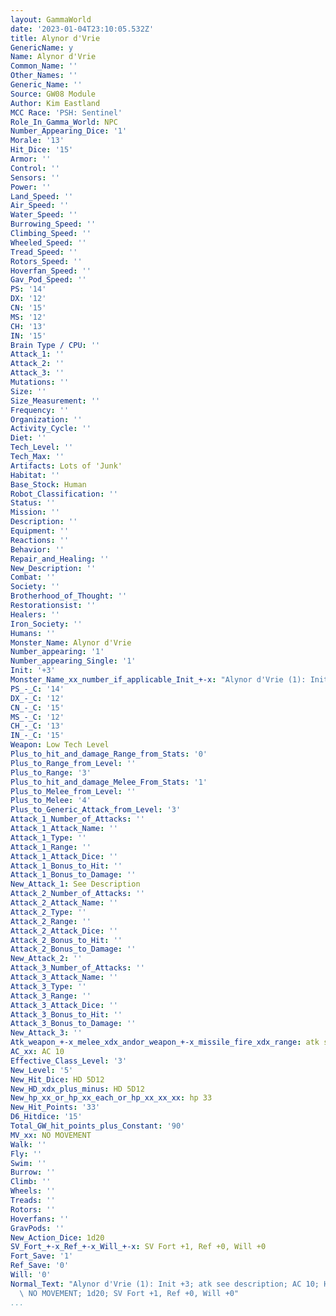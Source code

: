 ```yaml
---
layout: GammaWorld
date: '2023-01-04T23:10:05.532Z'
title: Alynor d'Vrie
GenericName: y
Name: Alynor d'Vrie
Common_Name: ''
Other_Names: ''
Generic_Name: ''
Source: GW08 Module
Author: Kim Eastland
MCC Race: 'PSH: Sentinel'
Role_In_Gamma_World: NPC
Number_Appearing_Dice: '1'
Morale: '13'
Hit_Dice: '15'
Armor: ''
Control: ''
Sensors: ''
Power: ''
Land_Speed: ''
Air_Speed: ''
Water_Speed: ''
Burrowing_Speed: ''
Climbing_Speed: ''
Wheeled_Speed: ''
Tread_Speed: ''
Rotors_Speed: ''
Hoverfan_Speed: ''
Gav_Pod_Speed: ''
PS: '14'
DX: '12'
CN: '15'
MS: '12'
CH: '13'
IN: '15'
Brain Type / CPU: ''
Attack_1: ''
Attack_2: ''
Attack_3: ''
Mutations: ''
Size: ''
Size_Measurement: ''
Frequency: ''
Organization: ''
Activity_Cycle: ''
Diet: ''
Tech_Level: ''
Tech_Max: ''
Artifacts: Lots of 'Junk'
Habitat: ''
Base_Stock: Human
Robot_Classification: ''
Status: ''
Mission: ''
Description: ''
Equipment: ''
Reactions: ''
Behavior: ''
Repair_and_Healing: ''
New_Description: ''
Combat: ''
Society: ''
Brotherhood_of_Thought: ''
Restorationsist: ''
Healers: ''
Iron_Society: ''
Humans: ''
Monster_Name: Alynor d'Vrie
Number_appearing: '1'
Number_appearing_Single: '1'
Init: '+3'
Monster_Name_xx_number_if_applicable_Init_+-x: "Alynor d'Vrie (1): Init +3"
PS_-_C: '14'
DX_-_C: '12'
CN_-_C: '15'
MS_-_C: '12'
CH_-_C: '13'
IN_-_C: '15'
Weapon: Low Tech Level
Plus_to_hit_and_damage_Range_from_Stats: '0'
Plus_to_Range_from_Level: ''
Plus_to_Range: '3'
Plus_to_hit_and_damage_Melee_From_Stats: '1'
Plus_to_Melee_from_Level: ''
Plus_to_Melee: '4'
Plus_to_Generic_Attack_from_Level: '3'
Attack_1_Number_of_Attacks: ''
Attack_1_Attack_Name: ''
Attack_1_Type: ''
Attack_1_Range: ''
Attack_1_Attack_Dice: ''
Attack_1_Bonus_to_Hit: ''
Attack_1_Bonus_to_Damage: ''
New_Attack_1: See Description
Attack_2_Number_of_Attacks: ''
Attack_2_Attack_Name: ''
Attack_2_Type: ''
Attack_2_Range: ''
Attack_2_Attack_Dice: ''
Attack_2_Bonus_to_Hit: ''
Attack_2_Bonus_to_Damage: ''
New_Attack_2: ''
Attack_3_Number_of_Attacks: ''
Attack_3_Attack_Name: ''
Attack_3_Type: ''
Attack_3_Range: ''
Attack_3_Attack_Dice: ''
Attack_3_Bonus_to_Hit: ''
Attack_3_Bonus_to_Damage: ''
New_Attack_3: ''
Atk_weapon_+-x_melee_xdx_andor_weapon_+-x_missile_fire_xdx_range: atk see description
AC_xx: AC 10
Effective_Class_Level: '3'
New_Level: '5'
New_Hit_Dice: HD 5D12
New_HD_xdx_plus_minus: HD 5D12
New_hp_xx_or_hp_xx_each_or_hp_xx_xx_xx: hp 33
New_Hit_Points: '33'
D6_Hitdice: '15'
Total_GW_hit_points_plus_Constant: '90'
MV_xx: NO MOVEMENT
Walk: ''
Fly: ''
Swim: ''
Burrow: ''
Climb: ''
Wheels: ''
Treads: ''
Rotors: ''
Hoverfans: ''
GravPods: ''
New_Action_Dice: 1d20
SV_Fort_+-x_Ref_+-x_Will_+-x: SV Fort +1, Ref +0, Will +0
Fort_Save: '1'
Ref_Save: '0'
Will: '0'
Normal_Text: "Alynor d'Vrie (1): Init +3; atk see description; AC 10; HD 5D12 hp 33;\
  \ NO MOVEMENT; 1d20; SV Fort +1, Ref +0, Will +0"
...
```

